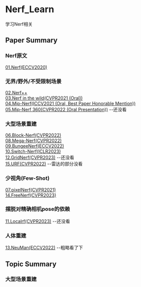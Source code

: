 # Nerf_Learn
学习Nerf相关

## Paper Summary
### Nerf原文
[01.Nerf(ECCV2020)](https://github.com/gjgjgjfff/Nerf_Learn/blob/main/paper%20summary/01.Nerf.md)  
### 无界/野外/不受限制场景
[02.Nerf++](https://github.com/gjgjgjfff/Nerf_Learn/blob/main/paper%20summary/02.Nerf%2B%2B.md)  
[03.Nerf in the wild(CVPR2021 (Oral))](https://github.com/gjgjgjfff/Nerf_Learn/blob/main/paper%20summary/03.Nerf%20in%20the%20wild.md)  
[04.Mip-Nerf(ICCV2021 (Oral, Best Paper Honorable Mention))](https://github.com/gjgjgjfff/Nerf_Learn/blob/main/paper%20summary/04.Mip-Nerf.md)  
[05.Mip-Nerf 360(CVPR2022 (Oral Presentation))](https://github.com/gjgjgjfff/Nerf_Learn/blob/main/paper%20summary/05.Mip-Nerf%20360.md) --还没看  
### 大型场景重建
[06.Block-Nerf(CVPR2022)](https://github.com/gjgjgjfff/Nerf_Learn/blob/main/paper%20summary/06.Block-Nerf.md)  
[08.Mega-Nerf(CVPR2022)](https://github.com/gjgjgjfff/Nerf_Learn/blob/main/paper%20summary/08.Mega-Nerf.md)  
[09.BungeeNerf(ECCV2022)](https://github.com/gjgjgjfff/Nerf_Learn/blob/main/paper%20summary/09.BungeeNerf.md)  
[10.Switch-Nerf(ICLR2023)](https://github.com/gjgjgjfff/Nerf_Learn/blob/main/paper%20summary/10.Switch-Nerf.md)  
[12.GridNerf(CVPR2023)](https://github.com/gjgjgjfff/Nerf_Learn/blob/main/paper%20summary/12.GridNerf.md) --还没看  
[15.URF(CVPR2022)](https://github.com/gjgjgjfff/Nerf_Learn/blob/main/paper%20summary/15.URF.md)  --雷达的部分没看  
### 少视角(Few-Shot)
[07.pixelNerf(CVPR2021)](https://github.com/gjgjgjfff/Nerf_Learn/blob/main/paper%20summary/07.pixelNerf.md)  
[14.FreeNerf(CVPR2023)](https://github.com/gjgjgjfff/Nerf_Learn/blob/main/paper%20summary/14.FreeNerf.md)  
### 摆脱对精确相机pose的依赖
[11.Localrf(CVPR2023)](https://github.com/gjgjgjfff/Nerf_Learn/blob/main/paper%20summary/11.Localrf.md) --还没看  
### 人体重建
[13.NeuMan(ECCV2022)](https://github.com/gjgjgjfff/Nerf_Learn/blob/main/paper%20summary/13.NeuMan.md) --粗略看了下  

## Topic Summary
### 大型场景重建